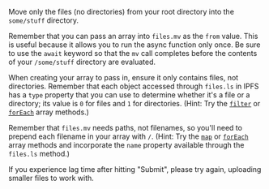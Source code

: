 Move only the files (no directories) from your root directory into the `some/stuff` directory.

Remember that you can pass an array into `files.mv` as the `from` value. This is useful because it allows you to run the async function only once. Be sure to use the `await` keyword so that the `mv` call completes before the contents of your `/some/stuff` directory are evaluated.

When creating your array to pass in, ensure it only contains files, not directories. Remember that each object accessed through `files.ls` in IPFS has a `type` property that you can use to determine whether it's a file or a directory; its value is `0` for files and `1` for directories. (Hint: Try the [`filter`](https://developer.mozilla.org/en-US/docs/Web/JavaScript/Reference/Global_Objects/Array/filter) or [`forEach`](https://developer.mozilla.org/en-US/docs/Web/JavaScript/Reference/Global_Objects/Array/forEach) array methods.)

Remember that `files.mv` needs paths, not filenames, so you'll need to prepend each filename in your array with `/`. (Hint: Try the [`map`](https://developer.mozilla.org/en-US/docs/Web/JavaScript/Reference/Global_Objects/Array/map) or [`forEach`](https://developer.mozilla.org/en-US/docs/Web/JavaScript/Reference/Global_Objects/Array/forEach) array methods and incorporate the `name` property available through the `files.ls` method.)

If you experience lag time after hitting "Submit", please try again, uploading smaller files to work with.
